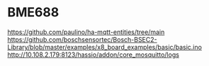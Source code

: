 # BME688

https://github.com/paulino/ha-mqtt-entities/tree/main
https://github.com/boschsensortec/Bosch-BSEC2-Library/blob/master/examples/x8_board_examples/basic/basic.ino
http://10.108.2.179:8123/hassio/addon/core_mosquitto/logs